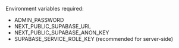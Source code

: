 Environment variables required:

- ADMIN_PASSWORD
- NEXT_PUBLIC_SUPABASE_URL
- NEXT_PUBLIC_SUPABASE_ANON_KEY
- SUPABASE_SERVICE_ROLE_KEY (recommended for server-side)


